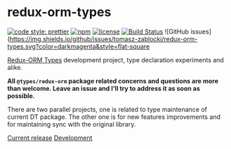 # redux-orm-types

[![code style: prettier](https://img.shields.io/badge/code_style-prettier-ff69b4.svg?style=flat-square)](https://github.com/prettier/prettier)
[![npm](https://img.shields.io/npm/v/@types/redux-orm.svg?color=green&style=popout-square)](https://www.npmjs.com/package/@types/redux-orm)
[![license](https://img.shields.io/github/license/tomasz-zablocki/redux-orm-typings.svg?color=orange&style=flat-square)](https://github.com/tomasz-zablocki/redux-orm-typings/blob/master/LICENSE)
[![Build Status](https://travis-ci.org/tomasz-zablocki/redux-orm-typings.svg?branch=master)](https://travis-ci.org/tomasz-zablocki/redux-orm-typings)
![GitHub issues](https://img.shields.io/github/issues/tomasz-zablocki/redux-orm-types.svg?color=darkmagenta&style=flat-square

[Redux-ORM Types](https://www.npmjs.com/package/@types/redux-orm) development project, type declaration experiments and alike.

**All `@types/redux-orm` package related concerns and questions are more than welcome.
Leave an issue and I'll try to address it as soon as possible.**

There are two parallel projects, one is related to type maintenance of current DT package. The other one is for new features improvements and for maintaining sync with the original library. 

[Current release](https://github.com/users/tomasz-zablocki/projects/1)
[Development](https://github.com/users/tomasz-zablocki/projects/2)
